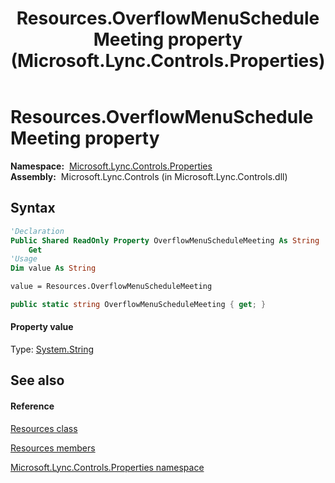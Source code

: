 ﻿---
title: Resources.OverflowMenuScheduleMeeting property  (Microsoft.Lync.Controls.Properties)
TOCTitle: 'OverflowMenuScheduleMeeting property '
ms:assetid: P:Microsoft.Lync.Controls.Properties.Resources.OverflowMenuScheduleMeeting_DI_3_UC_OCS14MrefLyncWPF
ms:mtpsurl: https://msdn.microsoft.com/en-us/library/microsoft.lync.controls.properties.resources.overflowmenuschedulemeeting_di_3_uc_ocs14mreflyncwpf(v=office.15)
ms:contentKeyID: 48598831
ms.date: 07/28/2014
mtps_version: v=office.15
f1_keywords:
- Microsoft.Lync.Controls.Properties.Resources.OverflowMenuScheduleMeeting
dev_langs:
- CSharp
- JScript
- VB
- other
---

# Resources.OverflowMenuScheduleMeeting property

**Namespace:**  [Microsoft.Lync.Controls.Properties](microsoft-lync-controls-properties-namespace_1.md)  
**Assembly:**  Microsoft.Lync.Controls (in Microsoft.Lync.Controls.dll)

## Syntax

``` vb
'Declaration
Public Shared ReadOnly Property OverflowMenuScheduleMeeting As String
    Get
'Usage
Dim value As String

value = Resources.OverflowMenuScheduleMeeting
```

``` csharp
public static string OverflowMenuScheduleMeeting { get; }
```

#### Property value

Type: [System.String](http://msdn2.microsoft.com/en-us/library/s1wwdcbf)  

## See also

#### Reference

[Resources class](resources-class-microsoft-lync-controls-properties_1.md)

[Resources members](resources-members-microsoft-lync-controls-properties_1.md)

[Microsoft.Lync.Controls.Properties namespace](microsoft-lync-controls-properties-namespace_1.md)


